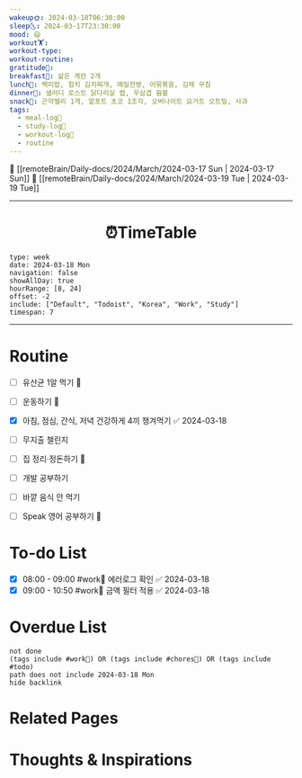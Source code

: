 ```yaml
---
wakeup🌞: 2024-03-18T06:30:00
sleep🌜: 2024-03-17T23:30:00
mood: 😄
workout🏋️: 
workout-type: 
workout-routine: 
gratitude🙏: 
breakfast🍳: 삶은 계란 2개
lunch🍚: 백미밥, 참치 김치찌개, 메밀전병, 어묶볶음, 김채 무침
dinner🥗: 샐러디 로스트 닭다리살 랩, 우삼겹 웜볼
snack🍬: 곤약젤리 1개, 알포트 초코 1조각, 오버나이트 요거트 오트밀, 사과
tags:
  - meal-log📝
  - study-log📓
  - workout-log💪
  - routine
---
```


🔺 [[remoteBrain/Daily-docs/2024/March/2024-03-17 Sun | 2024-03-17 Sun]]
🔻 [[remoteBrain/Daily-docs/2024/March/2024-03-19 Tue | 2024-03-19 Tue]]
___
<h1> <center>⏰TimeTable </center> </h1>

```gEvent
type: week
date: 2024-03-18 Mon
navigation: false
showAllDay: true
hourRange: [8, 24]
offset: -2
include: ["Default", "Todoist", "Korea", "Work", "Study"]
timespan: 7
```

--- 


# Routine 

- [ ] 유산균 1알 먹기 🔼 
- [ ] 운동하기 🔼
- [x] 아침, 점심, 간식, 저녁 건강하게 4끼 챙겨먹기 ✅ 2024-03-18
- [ ] 무지출 챌린지 
- [ ] 집 정리·정돈하기 🔼
- [ ] 개발 공부하기
- [ ] 바깥 음식 안 먹기 
- [ ] Speak 영어 공부하기 🔼 


# To-do List

- [x] 08:00 - 09:00 #work💼 에러로그 확인 ✅ 2024-03-18
- [x] 09:00 - 10:50 #work💼 금액 필터 적용 ✅ 2024-03-18

# Overdue List
```tasks
not done
(tags include #work💼) OR (tags include #chores🧺) OR (tags include #todo)
path does not include 2024-03-18 Mon
hide backlink
```

# Related Pages



# Thoughts & Inspirations

